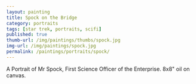 ```yaml
---
layout: painting
title: Spock on the Bridge
category: portraits
tags: [star trek, portraits, scifi]
published: true
thumb-url: /img/paintings/thumbs/spock.jpg
img-url: /img/paintings/spock.jpg
permalink: /paintings/portraits/spock/
---
```


A Portrait of Mr Spock, First Science Officer of the Enterprise. 8x8" oil on canvas.
